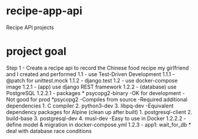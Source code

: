 # recipe-app-api
Recipe API projects

# project goal
Step    1 - Create a recipe api to record the Chinese food recipe my girlfriend and I created and performed
            1.1 - use Test-Driven Development
                1.1.1 - @patch for unittest.mock
                1.1.2 - django.test
            1.2 - use docker-compose image
                1.2.1 - (app) use django REST framework
                1.2.2 - (database) use PostgreSQL
                      1.2.2.1 - packages
                              * psycopg2-binary
                                -OK for development
                                -Not good for prod
                              *psycopg2
                                -Compiles from source
                                -Required additional dependencies
                                  1. C compiler
                                  2. python3-dev
                                  3. libpq-dev
                                -Equivalent dependency packages for Alpine (clean up after built)
                                  1. postgresql-client
                                  2. build-base
                                  3. postgresql-dev
                                  4. musl-dev
                                -Easy to use in Docker
                      1.2.2.2 - define model & migration in docker-compose.yml
                1.2.3 - app1: wait_for_db
                  * deal with database race conditions